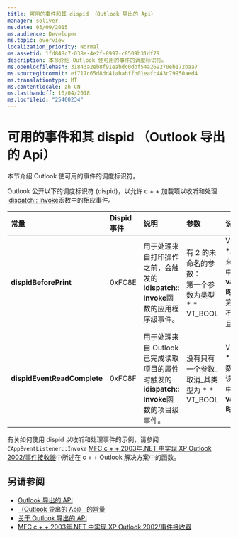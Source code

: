 ```yaml
---
title: 可用的事件和其 dispid （Outlook 导出的 Api）
manager: soliver
ms.date: 03/09/2015
ms.audience: Developer
ms.topic: overview
localization_priority: Normal
ms.assetid: 1fd848c7-038e-4e2f-8997-c8509b31df79
description: 本节介绍 Outlook 使可用的事件的调度标识符。
ms.openlocfilehash: 31843a2eb8f91eabdc0dbf54a269270eb172baa7
ms.sourcegitcommit: ef717c65d8dd41ababffb01eafc443c79950aed4
ms.translationtype: MT
ms.contentlocale: zh-CN
ms.lasthandoff: 10/04/2018
ms.locfileid: "25400234"
---
```

# <a name="available-events-and-their-dispids-outlook-exported-apis"></a>可用的事件和其 dispid （Outlook 导出的 Api）

本节介绍 Outlook 使可用的事件的调度标识符。
  
Outlook 公开以下的调度标识符 (dispid)，以允许 c + + 加载项以收听和处理[idispatch:: Invoke](https://docs.microsoft.com/previous-versions/windows/desktop/api/oaidl/nf-oaidl-idispatch-invoke)函数中的相应事件。 
  
|**常量**|**Dispid 事件**|**说明**|**参数**|**说明**|
|:-----|:-----|:-----|:-----|:-----|
|**dispidBeforePrint** <br/> |0xFC8E  <br/> |用于处理来自打印操作之前，会触发的**idispatch:: Invoke**函数的应用程序级事件。  <br/> | 有 2 的未命名的参数：  <br/>  第一个参数为类型 * * VT_BOOL|VT_BREF * *。 此参数来取消事件中返回**variant_true 时**。  <br/>  第二个参数不使用，并且应忽略。  <br/> |此 dispid 位于以来 Outlook 2010。  <br/> |
|**dispidEventReadComplete** <br/> |0xFC8F  <br/> |用于处理来自 Outlook 已完成读取项目的属性时触发的**idispatch:: Invoke**函数的项目级事件。  <br/> |没有只有一个参数_取消_其类型为 * * VT_BOOL|VT_BREF * *。 此参数，以取消读取的操作中返回**variant_true 时**。  <br/> |此 dispid 位于以来 Outlook 2010。  <br/> 此事件对应于 Exchange 客户端扩展 (ECE) 事件**IExchExtMessageEvents::OnReadComplete**，并还**ReadComplete**事件已添加到对象模型以来 Outlook 2013。  <br/> |
   
有关如何使用 dispid 以收听和处理事件的示例，请参阅`CAppEventListener::Invoke` [MFC c + + 2003年.NET 中实现 XP Outlook 2002/事件接收器](https://www.codeproject.com/Articles/4230/Implementing-Outlook-2002-XP-Event-Sinks-in-MFC-C)中所述在 c + + Outlook 解决方案中的函数。
  
## <a name="see-also"></a>另请参阅

- [Outlook 导出的 API](outlook-exported-apis.md)
- [（Outlook 导出的 Api） 的常量](constants-outlook-exported-apis.md)
- [关于 Outlook 导出的 API](about-apis-exported-by-outlook.md)
- [MFC c + + 2003年.NET 中实现 XP Outlook 2002/事件接收器](https://www.codeproject.com/Articles/4230/Implementing-Outlook-2002-XP-Event-Sinks-in-MFC-C)

